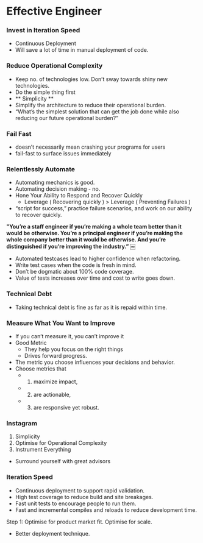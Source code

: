 # Effective Engineer

### Invest in Iteration Speed 
- Continuous Deployment
- Will save a lot of time in manual deployment of code.

### Reduce Operational Complexity
- Keep no. of technologies low. Don’t sway towards shiny new technologies.
- Do the simple thing first
- ** Simplicity **
- Simplify the architecture to reduce their operational burden. 
- “What’s the simplest solution that can get the job done while also reducing our future operational burden?” 

### Fail Fast 
- doesn’t necessarily mean crashing your programs for users 
- fail-fast  to surface issues immediately 

### Relentlessly Automate
- Automating mechanics is good.
- Automating decision making - no.
- Hone Your Ability to Respond and Recover Quickly 
    - Leverage ( Recovering quickly ) > Leverage ( Preventing Failures )
- “script for success,” practice failure scenarios, and work on our ability to recover quickly. 

**"You’re a staff engineer if you’re making a whole team better than it would be otherwise. You’re a principal engineer if you’re making the whole company better than it would be otherwise. And you’re distinguished if you’re improving the industry.”**
￼
- Automated testcases lead to higher confidence when refactoring.
- Write test cases when the code is fresh in mind.
- Don’t be dogmatic about 100% code coverage.
- Value of tests increases over time and cost to write goes down. 

### Technical Debt
- Taking technical debt is fine as far as it is repaid within time. 

### Measure What You Want to Improve
- If you can’t measure it, you can’t improve it 
- Good Metric
    - They help you focus on the right things 
    - Drives forward progress.
- The metric you choose influences your decisions and behavior. 
- Choose metrics that  
    - 1) maximize impact, 
    - 2) are actionable, 
    - 3) are responsive yet robust. 
    
### Instagram
1. Simplicity
2. Optimise for Operational Complexity
3. Instrument Everything

- Surround yourself with great advisors


### Iteration Speed

- Continuous deployment to support rapid validation.
- High test coverage to reduce build and site breakages.
- Fast unit tests to encourage people to run them.
- Fast and incremental compiles and reloads to reduce development time.


Step 1:
Optimise for product market fit. 
Optimise for scale.
- Better deployment technique.


 
